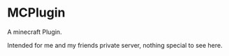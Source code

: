 # MCPlugin
 A minecraft Plugin.

Intended for me and my friends private server, nothing special to see here.
